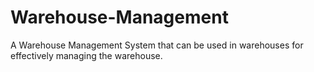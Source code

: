 # Warehouse-Management
A Warehouse Management System that can be used in warehouses for effectively managing the warehouse.
